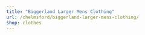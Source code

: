 ```yaml
---
title: "Biggerland Larger Mens Clothing"
url: /chelmsford/biggerland-larger-mens-clothing/
shop: clothes
---
```

